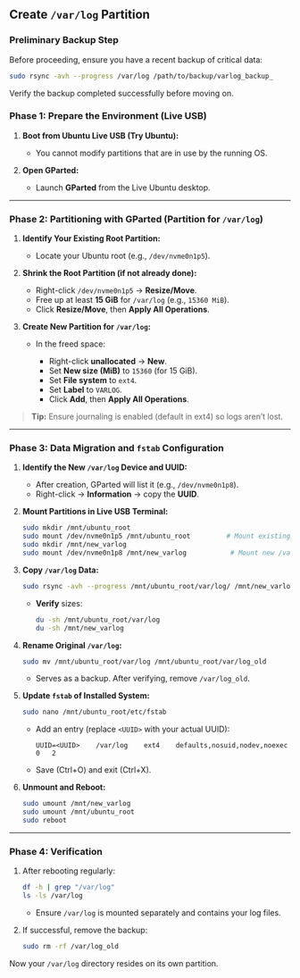 ## Create `/var/log` Partition

### Preliminary Backup Step

Before proceeding, ensure you have a recent backup of critical data:

```bash
sudo rsync -avh --progress /var/log /path/to/backup/varlog_backup_
```

Verify the backup completed successfully before moving on.


### Phase 1: Prepare the Environment (Live USB)

1. **Boot from Ubuntu Live USB (Try Ubuntu):**

   * You cannot modify partitions that are in use by the running OS.

2. **Open GParted:**

   * Launch **GParted** from the Live Ubuntu desktop.

---

### Phase 2: Partitioning with GParted (Partition for `/var/log`)

1. **Identify Your Existing Root Partition:**

   * Locate your Ubuntu root (e.g., `/dev/nvme0n1p5`).

2. **Shrink the Root Partition (if not already done):**

   * Right-click `/dev/nvme0n1p5` → **Resize/Move**.
   * Free up at least **15 GiB** for `/var/log` (e.g., `15360 MiB`).
   * Click **Resize/Move**, then **Apply All Operations**.

3. **Create New Partition for `/var/log`:**

   * In the freed space:

     * Right-click **unallocated** → **New**.
     * Set **New size (MiB)** to `15360` (for 15 GiB).
     * Set **File system** to `ext4`.
     * Set **Label** to `VARLOG`.
     * Click **Add**, then **Apply All Operations**.

> **Tip:** Ensure journaling is enabled (default in ext4) so logs aren’t lost.

---

### Phase 3: Data Migration and `fstab` Configuration

1. **Identify the New `/var/log` Device and UUID:**

   * After creation, GParted will list it (e.g., `/dev/nvme0n1p8`).
   * Right-click → **Information** → copy the **UUID**.

2. **Mount Partitions in Live USB Terminal:**

   ```bash
   sudo mkdir /mnt/ubuntu_root
   sudo mount /dev/nvme0n1p5 /mnt/ubuntu_root         # Mount existing root
   sudo mkdir /mnt/new_varlog
   sudo mount /dev/nvme0n1p8 /mnt/new_varlog           # Mount new /var/log
   ```

3. **Copy `/var/log` Data:**

   ```bash
   sudo rsync -avh --progress /mnt/ubuntu_root/var/log/ /mnt/new_varlog/
   ```

   * **Verify** sizes:

     ```bash
     du -sh /mnt/ubuntu_root/var/log
     du -sh /mnt/new_varlog
     ```

4. **Rename Original `/var/log`:**

   ```bash
   sudo mv /mnt/ubuntu_root/var/log /mnt/ubuntu_root/var/log_old
   ```

   * Serves as a backup. After verifying, remove `/var/log_old`.

5. **Update `fstab` of Installed System:**

   ```bash
   sudo nano /mnt/ubuntu_root/etc/fstab
   ```

   * Add an entry (replace `<UUID>` with your actual UUID):

     ```
     UUID=<UUID>    /var/log    ext4    defaults,nosuid,nodev,noexec    0   2
     ```
   * Save (Ctrl+O) and exit (Ctrl+X).

6. **Unmount and Reboot:**

   ```bash
   sudo umount /mnt/new_varlog
   sudo umount /mnt/ubuntu_root
   sudo reboot
   ```

---

### Phase 4: Verification

1. After rebooting regularly:

   ```bash
   df -h | grep "/var/log"
   ls -ls /var/log
   ```

   * Ensure `/var/log` is mounted separately and contains your log files.

2. If successful, remove the backup:

   ```bash
   sudo rm -rf /var/log_old
   ```

Now your `/var/log` directory resides on its own partition.
